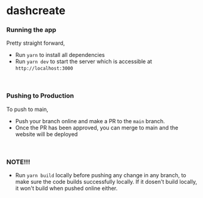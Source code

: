 # dashcreate

### Running the app

Pretty straight forward,

- Run `yarn` to install all dependencies
- Run `yarn dev` to start the server which is accessible at `http://localhost:3000`

&nbsp;

### Pushing to Production

To push to main,

- Push your branch online and make a PR to the `main` branch.
- Once the PR has been approved, you can merge to main and the website will be deployed

&nbsp;

### NOTE!!!

- Run `yarn build` locally before pushing any change in any branch, to make sure the code builds successfully locally. If it dosen't build locally, it won't build when pushed online either.
